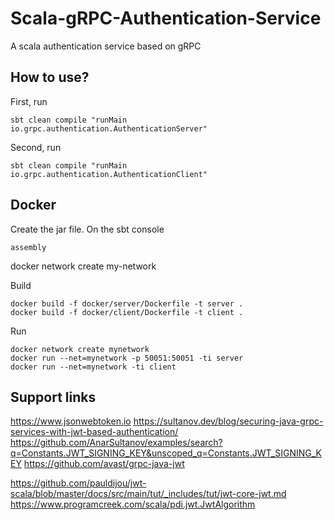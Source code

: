 # Scala-gRPC-Authentication-Service

A scala authentication service based on gRPC

## How to use?

First, run
```
sbt clean compile "runMain io.grpc.authentication.AuthenticationServer"
```

Second, run
```
sbt clean compile "runMain io.grpc.authentication.AuthenticationClient"
```

## Docker

Create the jar file. On the sbt console
```
assembly
```

docker network create my-network

Build
```
docker build -f docker/server/Dockerfile -t server .
docker build -f docker/client/Dockerfile -t client .
```

Run
```
docker network create mynetwork      
docker run --net=mynetwork -p 50051:50051 -ti server
docker run --net=mynetwork -ti client
```

## Support links
https://www.jsonwebtoken.io
https://sultanov.dev/blog/securing-java-grpc-services-with-jwt-based-authentication/
https://github.com/AnarSultanov/examples/search?q=Constants.JWT_SIGNING_KEY&unscoped_q=Constants.JWT_SIGNING_KEY
https://github.com/avast/grpc-java-jwt

https://github.com/pauldijou/jwt-scala/blob/master/docs/src/main/tut/_includes/tut/jwt-core-jwt.md
https://www.programcreek.com/scala/pdi.jwt.JwtAlgorithm
